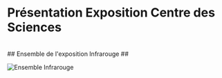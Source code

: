 # Présentation Exposition Centre des Sciences #
<br>
## Ensemble de l'exposition Infrarouge ##

![Ensemble Infrarouge](https://github.com/user-attachments/assets/144cef90-fcbe-4575-ab81-d3521b602566)


<br>



